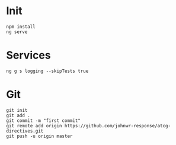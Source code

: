 # Init
```
npm install
ng serve
```

# Services
```
ng g s logging --skipTests true
```

# Git
```
git init
git add .
git commit -m "first commit"
git remote add origin https://github.com/johnwr-response/atcg-directives.git
git push -u origin master
```
